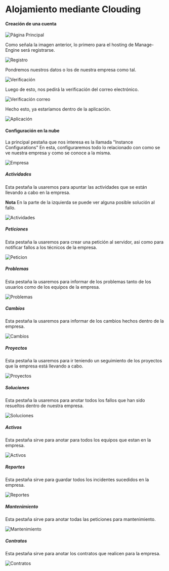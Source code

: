 # Alojamiento mediante Clouding

#### Creación de una cuenta

![Página Principal](img/cloud1.png)

Como señala la imagen anterior, lo primero para el hosting de Manage-Engine será registrarse.

![Registro](img/cloud2.png)

Pondremos nuestros datos o los de nuestra empresa como tal.

![Verificación](img/cloud3.png)

Luego de esto, nos pedirá la verificación del correo electrónico.

![Verificación correo](img/cloud4.png)

Hecho esto, ya estaríamos dentro de la aplicación.

![Aplicación](img/cloud5.png)

#### Configuración  en la nube

La principal pestaña que nos interesa es la llamada "Instance Configurations"
En esta, configuraremos todo lo relacionado con como se ve nuestra empresa y como se conoce a la misma.

![Empresa](img/cloud6.png)

##### Actividades

Esta pestaña la usaremos para apuntar las actividades que se están llevando a cabo en la empresa.

**Nota** 
En la parte de la izquierda se puede ver alguna posible solución al fallo.

![Actividades](img/cloud16.png)

##### Peticiones

Esta pestaña la usaremos para crear una petición al servidor, asi como para notificar fallos a los técnicos de la empresa.

![Peticion](img/cloud7.png)

##### Problemas

Esta pestaña la usaremos para informar de los problemas tanto de los usuarios como de los equipos de la empresa.

![Problemas](img/cloud8.png)

##### Cambios

Esta pestaña la usaremos para informar de los cambios hechos dentro de la empresa.

![Cambios](img/cloud9.png)

##### Proyectos

Esta pestaña la usaremos para ir teniendo un seguimiento de los proyectos que la empresa está llevando a cabo.

![Proyectos](img/cloud10.png)

##### Soluciones

Esta pestaña la usaremos para anotar todos los fallos que han sido resueltos dentro de nuestra empresa.

![Soluciones](img/cloud11.png)

##### Activos

Esta pestaña sirve para anotar para todos los equipos que estan en la empresa.

![Activos](img/cloud12.png)

##### Reportes

Esta pestaña sirve para guardar todos los incidentes sucedidos en la empresa.

![Reportes](img/cloud13.png)

##### Mantenimiento

Esta pestaña sirve para anotar todas las peticiones para mantenimiento.

![Mantenimiento](img/cloud14.png)

##### Contratos

Esta pestaña sirve para anotar los contratos que realicen para la empresa.

![Contratos](img/cloud15.png)